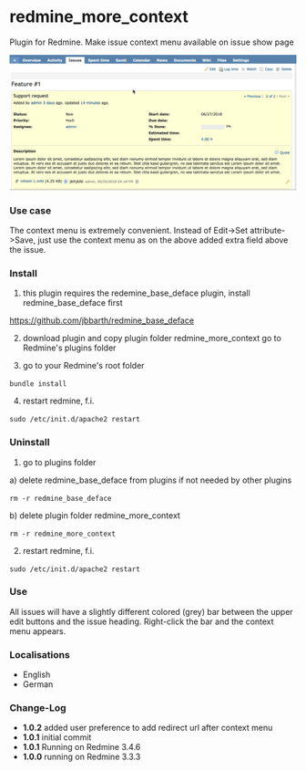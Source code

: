 # redmine_more_context
Plugin for Redmine. Make issue context menu available on issue show page

![Animated GIF that represents a quick overview](/doc/RedmineMoreContext.gif)

### Use case
The context menu is extremely convenient. Instead of Edit->Set attribute->Save, just use the context menu as on the above added extra field above the issue.

### Install

1. this plugin requires the redemine_base_deface plugin, install redmine_base_deface first

https://github.com/jbbarth/redmine_base_deface

2. download plugin and copy plugin folder redmine_more_context go to Redmine's plugins folder 

3. go to your Redmine's root folder

`bundle install`

4. restart redmine, f.i.

`sudo /etc/init.d/apache2 restart`

### Uninstall

1. go to plugins folder

 a) delete redmine_base_deface from plugins if not needed by other plugins

`rm -r redmine_base_deface`

 b) delete plugin folder redmine_more_context

`rm -r redmine_more_context`

2. restart redmine, f.i.

`sudo /etc/init.d/apache2 restart`

### Use

All issues will have a slightly different colored (grey) bar between the upper edit buttons and the issue heading. Right-click the bar and the context menu appears.

### Localisations

* English
* German

### Change-Log

* **1.0.2** added user preference to add redirect url after context menu
* **1.0.1** initial commit
* **1.0.1** Running on Redmine 3.4.6
* **1.0.0** running on Redmine 3.3.3
